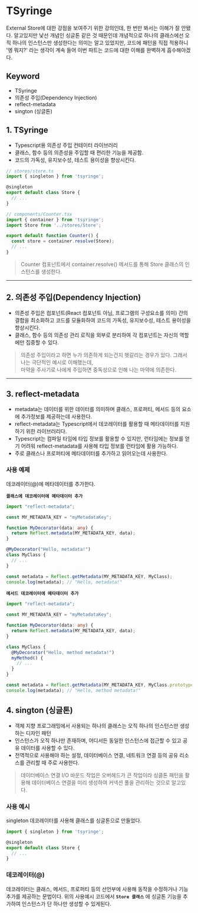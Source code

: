 # TSyringe

External Store에 대한 강점을 보여주기 위한 강의인데, 한 번만 봐서는 이해가 잘 안됐다. 알고있지만 낯선 개념인 싱글톤 같은 것 때문인데
개념적으로 하나의 클래스에선 오직 하나의 인스턴스만 생성한다는 의미는 알고 있었지만, 코드에 패턴을 직접 적용하니 '엥 뭐지?' 라는 생각이 계속 들어
이번 파트는 코드에 대한 이해를 완벽하게 흡수해야겠다.
<!-- 덮어쓴다..?? -->

## Keyword

- TSyringe
- 의존성 주입(Dependency Injection)
- reflect-metadata
- sington (싱글톤)

## 1. TSyringe

- Typescript용 의존성 주입 컨테이터 라이브러리
- 클래스, 함수 등의 의존성을 주입할 때 편리한 기능을 제공함.
- 코드의 가독성, 유지보수성, 테스트 용이성을 향상시킨다.

```typescript
// stores/store.ts
import { singleton } from 'tsyringe';

@singleton
export default class Store {
  // ...
}

// components/Counter.tsx
import { container } from 'tsyringe';
import Store from '../stores/Store';

export default function Counter() {
  const store = container.resolve(Store);
  // ...
}
```

> Counter 컴포넌트에서 container.resolve() 메서드를 통해 Store 클래스의 인스턴스를 생성한다.

---

## 2. 의존성 주입(Dependency Injection)

- 의존성 주입은 컴포넌트(React 컴포넌트 아님, 프로그램의 구성요소를 의미) 간의 결합을 최소화하고 코드를 모듈화하여 코드의 가독성, 유지보수성, 테스트 용이성을 향상시킨다.
- 클래스, 함수 등의 의존성 관리 로직을 외부로 분리하여 각 컴포넌트는 자신의 역할에만 집중할 수 있다.

> 의존성 주입이라고 하면 누가 의존하게 되는건지 헷갈리는 경우가 있다. 그래서 나는 극단적인 예시로 이해했는데,  
> 마약을 주사기로 나에게 주입하면 중독성으로 인해 나는 마약에 의존한다.

---

## 3. reflect-metadata

- metadata는 데이터를 위한 데이터를 의미하며 클래스, 프로퍼티, 메서드 등의 요소에 추가정보를 제공하는데 사용한다.
- reflect-metadata는 Typescript에서 데코레이터를 활용할 때 메타데이터를 지원하기 위한 라이브러리다.
- Typescript는 컴파일 타임에 타입 정보를 활용할 수 있지만, 런타임에는 정보를 얻기 어려워 reflect-metadata를 사용해 타입 정보를 런타임에 활용 가능하다.
- 주로 클래스나 프로퍼티에 메타데이터를 추가하고 읽어오는데 사용한다.

### 사용 예제

데코레이터(@)에 메타데이터를 추가한다.

**`클래스에 데코레이터에 메타데이터 추가`**

```typescript
import "reflect-metadata";

const MY_METADATA_KEY = "myMetadataKey";

function MyDecorator(data: any) {
  return Reflect.metadata(MY_METADATA_KEY, data);
}

@MyDecorator("Hello, metadata!")
class MyClass {
  // ...
}

const metadata = Reflect.getMetadata(MY_METADATA_KEY, MyClass);
console.log(metadata); // "Hello, metadata!"
```

**`메서드 데코레이터에 메타데이터 추가`**

```typescript
import "reflect-metadata";

const MY_METADATA_KEY = "myMetadataKey";

function MyDecorator(data: any) {
  return Reflect.metadata(MY_METADATA_KEY, data);
}

class MyClass {
  @MyDecorator("Hello, method metadata!")
  myMethod() {
    // ...
  }
}

const metadata = Reflect.getMetadata(MY_METADATA_KEY, MyClass.prototype, "myMethod");
console.log(metadata); // "Hello, method metadata!"
```

## 4. sington (싱글톤)

- 객체 지향 프로그래밍에서 사용되는 하나의 클래스는 오직 하나의 인스턴스만 생성하는 디자인 패턴
- 인스턴스가 오직 하나만 존재하며, 어디서든 동일한 인스턴스에 접근할 수 있고 공유 데이터를 사용할 수 있다.
- 전역적으로 사용해야 하는 설정, 데이터베이스 연결, 네트워크 연결 등의 공유 리소스를 관리할 때 주로 사용한다.

> 데이터베이스 연결 I/O 바운드 작업은 오버헤드가 큰 작업이라 싱클톤 패턴을 활용해 데이터베이스 연결을 미리 생성하여 커넥션 풀을 관리하는 것으로 알고있다.

### 사용 예시

singleton 데코레이터를 사용해 클래스를 싱글톤으로 만들었다.

```typescript
import { singleton } from 'tsyringe';

@singleton
export default class Store {
  // ...
}
```

### 데코레이터(@)

데코레이터는 클래스, 메서드, 프로퍼티 등의 선언부에 사용해 동작을 수정하거나 기능 추가를 제공하는 문법이다. 위의 사용예시 코드에서
**`Store 클래스`** 에 싱글톤 기능을 추가하여 인스턴스가 단 하나만 생성할 수 있게된다.
